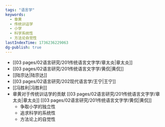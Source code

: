 ```yaml
---
tags: "语言学"
keywords:
  - 章黄
  - 传统训诂学
  - 小学
  - 科学系统性
  - 方法论自觉性
lastIndexTime: 1736236229063
dg-publish: true
---
```

- [[03 pages/02语言研究/201传统语言文字学/章太炎\|章太炎]]
- [[03 pages/02语言研究/201传统语言文字学/黄侃\|黄侃]]
- [[陆宗达\|陆宗达]]
- [[03 pages/02语言研究/202现代语言学/王宁\|王宁]]
- [[冯胜利\|冯胜利]]
- 章黄对于传统训诂学的贡献 [[03 pages/02语言研究/201传统语言文字学/章太炎\|章太炎]] [[03 pages/02语言研究/201传统语言文字学/黄侃\|黄侃]]
	- 争取小学的独立性
	- 追求科学的系统性
	- 方法论上的自觉性